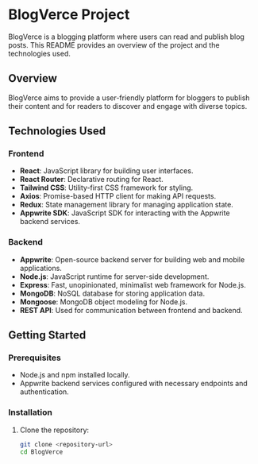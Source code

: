 # BlogVerce Project

BlogVerce is a blogging platform where users can read and publish blog posts. This README provides an overview of the project and the technologies used.

## Overview

BlogVerce aims to provide a user-friendly platform for bloggers to publish their content and for readers to discover and engage with diverse topics.

## Technologies Used

### Frontend

- **React**: JavaScript library for building user interfaces.
- **React Router**: Declarative routing for React.
- **Tailwind CSS**: Utility-first CSS framework for styling.
- **Axios**: Promise-based HTTP client for making API requests.
- **Redux**: State management library for managing application state.
- **Appwrite SDK**: JavaScript SDK for interacting with the Appwrite backend services.

### Backend

- **Appwrite**: Open-source backend server for building web and mobile applications.
- **Node.js**: JavaScript runtime for server-side development.
- **Express**: Fast, unopinionated, minimalist web framework for Node.js.
- **MongoDB**: NoSQL database for storing application data.
- **Mongoose**: MongoDB object modeling for Node.js.
- **REST API**: Used for communication between frontend and backend.

## Getting Started

### Prerequisites

- Node.js and npm installed locally.
- Appwrite backend services configured with necessary endpoints and authentication.

### Installation

1. Clone the repository:
   ```bash
   git clone <repository-url>
   cd BlogVerce
